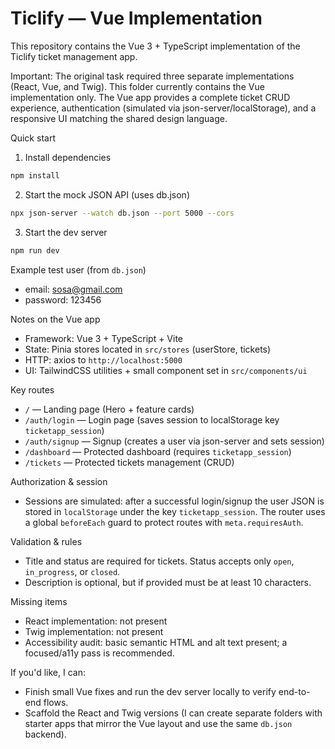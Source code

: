 # Ticlify — Vue Implementation

This repository contains the Vue 3 + TypeScript implementation of the Ticlify ticket management app.

Important: The original task required three separate implementations (React, Vue, and Twig). This folder currently contains the Vue implementation only. The Vue app provides a complete ticket CRUD experience, authentication (simulated via json-server/localStorage), and a responsive UI matching the shared design language.

Quick start

1. Install dependencies

```bash
npm install
```

2. Start the mock JSON API (uses db.json)

```bash
npx json-server --watch db.json --port 5000 --cors
```

3. Start the dev server

```bash
npm run dev
```

Example test user (from `db.json`)
- email: sosa@gmail.com
- password: 123456

Notes on the Vue app
- Framework: Vue 3 + TypeScript + Vite
- State: Pinia stores located in `src/stores` (userStore, tickets)
- HTTP: axios to `http://localhost:5000`
- UI: TailwindCSS utilities + small component set in `src/components/ui`

Key routes
- `/` — Landing page (Hero + feature cards)
- `/auth/login` — Login page (saves session to localStorage key `ticketapp_session`)
- `/auth/signup` — Signup (creates a user via json-server and sets session)
- `/dashboard` — Protected dashboard (requires `ticketapp_session`)
- `/tickets` — Protected tickets management (CRUD)

Authorization & session
- Sessions are simulated: after a successful login/signup the user JSON is stored in `localStorage` under the key `ticketapp_session`. The router uses a global `beforeEach` guard to protect routes with `meta.requiresAuth`.

Validation & rules
- Title and status are required for tickets. Status accepts only `open`, `in_progress`, or `closed`.
- Description is optional, but if provided must be at least 10 characters.

Missing items
- React implementation: not present
- Twig implementation: not present
- Accessibility audit: basic semantic HTML and alt text present; a focused/a11y pass is recommended.

If you'd like, I can:
- Finish small Vue fixes and run the dev server locally to verify end-to-end flows.
- Scaffold the React and Twig versions (I can create separate folders with starter apps that mirror the Vue layout and use the same `db.json` backend).
